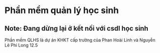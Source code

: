 # Phần mềm quản lý học sinh
Note: Đang dừng lại ở kết nối với csdl học sinh
---
Phần mềm QLHS là dự án KHKT cấp trường của Phan Hoài Linh và Nguyễn Lê Phi Long 12.5

